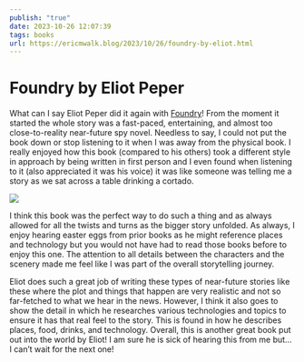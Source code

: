 ```yaml
---
publish: "true"
date: 2023-10-26 12:07:39
tags: books
url: https://ericmwalk.blog/2023/10/26/foundry-by-eliot.html
---
```


# Foundry by Eliot Peper

What can I say Eliot Peper did it again with [Foundry](https://micro.blog/books/9781735016528)! From the moment it started the whole story was a fast-paced, entertaining, and almost too close-to-reality near-future spy novel. Needless to say, I could not put the book down or stop listening to it when I was away from the physical book. I really enjoyed how this book (compared to his others) took a different style in approach by being written in first person and I even found when listening to it (also appreciated it was his voice) it was like someone was telling me a story as we sat across a table drinking a cortado.

![](https://ericmwalk.blog/uploads/2023/619lb4vnw5l.-sl1500-.png)


I think this book was the perfect way to do such a thing and as always allowed for all the twists and turns as the bigger story unfolded. As always, I enjoy hearing easter eggs from prior books as he might reference places and technology but you would not have had to read those books before to enjoy this one. The attention to all details between the characters and the scenery made me feel like I was part of the overall storytelling journey.

Eliot does such a great job of writing these types of near-future stories like these where the plot and things that happen are very realistic and not so far-fetched to what we hear in the news. However, I think it also goes to show the detail in which he researches various technologies and topics to ensure it has that real feel to the story. This is found in how he describes places, food, drinks, and technology. Overall, this is another great book put out into the world by Eliot! I am sure he is sick of hearing this from me but… I can’t wait for the next one!
